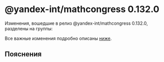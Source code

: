 # @yandex-int/mathcongress 0.132.0

<!-- ЧЕЛОВЕЧЕСКОЕ ВСТУПЛЕНИЕ -->

Изменения, вошедшие в релиз @yandex-int/mathcongress 0.132.0, разделены на группы:

Все важные изменения подробно описаны [ниже](#Пояснения).

## Пояснения

